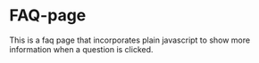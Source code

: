 # FAQ-page
This is a faq page that incorporates plain javascript to show more information when a question is clicked.
